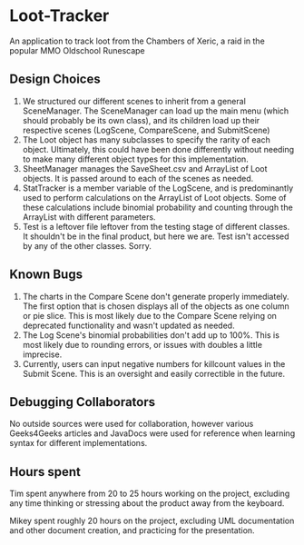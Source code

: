 # Loot-Tracker
An application to track loot from the Chambers of Xeric, a raid in the popular MMO Oldschool Runescape

## Design Choices
1. We structured our different scenes to inherit from a general SceneManager. The SceneManager can load up the main menu (which should probably be its own class), and its children load up their respective scenes (LogScene, CompareScene, and SubmitScene)
2. The Loot object has many subclasses to specify the rarity of each object. Ultimately, this could have been done differently without needing to make many different object types for this implementation.
3. SheetManager manages the SaveSheet.csv and ArrayList of Loot objects. It is passed around to each of the scenes as needed.
4. StatTracker is a member variable of the LogScene, and is predominantly used to perform calculations on the ArrayList of Loot objects. Some of these calculations include binomial probability and counting through the ArrayList with different parameters.
5. Test is a leftover file leftover from the testing stage of different classes. It shouldn't be in the final product, but here we are. Test isn't accessed by any of the other classes. Sorry.

## Known Bugs
1. The charts in the Compare Scene don't generate properly immediately. The first option that is chosen displays all of the objects as one column or pie slice. This is most likely due to the Compare Scene relying on deprecated functionality and wasn't updated as needed.
2. The Log Scene's binomial probabilities don't add up to 100%. This is most likely due to rounding errors, or issues with doubles a little imprecise.
3. Currently, users can input negative numbers for killcount values in the Submit Scene. This is an oversight and easily correctible in the future.

## Debugging Collaborators
No outside sources were used for collaboration, however various Geeks4Geeks articles and JavaDocs were used for reference when learning syntax for different implementations.

## Hours spent
Tim spent anywhere from 20 to 25 hours working on the project, excluding any time thinking or stressing about the product away from the keyboard.

Mikey spent roughly 20 hours on the project, excluding UML documentation and other document creation, and practicing for the presentation.
